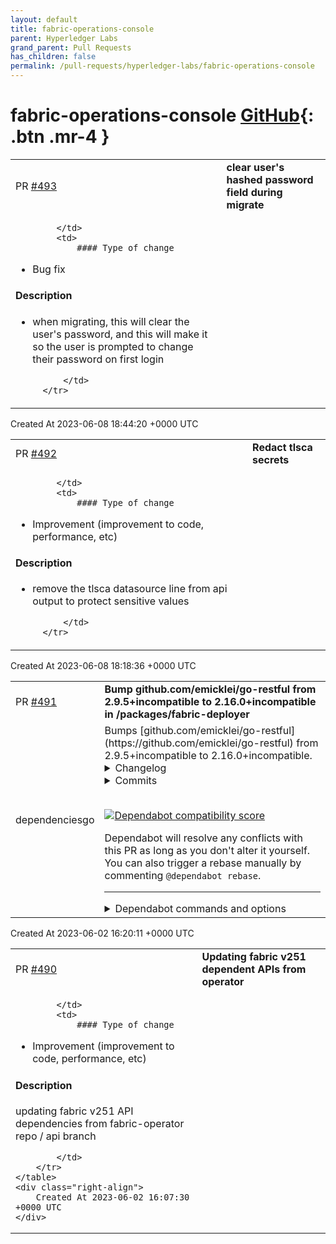 ```yaml
---
layout: default
title: fabric-operations-console
parent: Hyperledger Labs
grand_parent: Pull Requests
has_children: false
permalink: /pull-requests/hyperledger-labs/fabric-operations-console
---
```


# fabric-operations-console <span class="fs-3 right-align">[GitHub](https://github.com/hyperledger-labs/fabric-operations-console){: .btn .mr-4 }</span>


<div>
    <table>
        <tr>
            <td>
                PR <a href="https://github.com/hyperledger-labs/fabric-operations-console/pull/493" class=".btn">#493</a>
            </td>
            <td>
                <b>
                    clear user's hashed password field during migrate
                </b>
            </td>
        </tr>
        <tr>
            <td>
                
            </td>
            <td>
                #### Type of change

<!--- What type of change? Pick one option and delete the others. -->

- Bug fix

#### Description
- when migrating, this will clear the user's password, and this will make it so the user is prompted to change their password on first login


            </td>
        </tr>
    </table>
    <div class="right-align">
        Created At 2023-06-08 18:44:20 +0000 UTC
    </div>
</div>

<div>
    <table>
        <tr>
            <td>
                PR <a href="https://github.com/hyperledger-labs/fabric-operations-console/pull/492" class=".btn">#492</a>
            </td>
            <td>
                <b>
                    Redact tlsca secrets
                </b>
            </td>
        </tr>
        <tr>
            <td>
                
            </td>
            <td>
                #### Type of change

<!--- What type of change? Pick one option and delete the others. -->

- Improvement (improvement to code, performance, etc)

#### Description
- remove the tlsca datasource line from api output to protect sensitive values


            </td>
        </tr>
    </table>
    <div class="right-align">
        Created At 2023-06-08 18:18:36 +0000 UTC
    </div>
</div>

<div>
    <table>
        <tr>
            <td>
                PR <a href="https://github.com/hyperledger-labs/fabric-operations-console/pull/491" class=".btn">#491</a>
            </td>
            <td>
                <b>
                    Bump github.com/emicklei/go-restful from 2.9.5+incompatible to 2.16.0+incompatible in /packages/fabric-deployer
                </b>
            </td>
        </tr>
        <tr>
            <td>
                <span class="chip">dependencies</span><span class="chip">go</span>
            </td>
            <td>
                Bumps [github.com/emicklei/go-restful](https://github.com/emicklei/go-restful) from 2.9.5+incompatible to 2.16.0+incompatible.
<details>
<summary>Changelog</summary>
<p><em>Sourced from <a href="https://github.com/emicklei/go-restful/blob/v3/CHANGES.md">github.com/emicklei/go-restful's changelog</a>.</em></p>
<blockquote>
<h1>Change history of go-restful</h1>
<h2>[v3.10.2] - 2023-03-09</h2>
<ul>
<li>introduced MergePathStrategy to be able to revert behaviour of path concatenation to 3.9.0
see comment in Readme how to customize this behaviour.</li>
</ul>
<h2>[v3.10.1] - 2022-11-19</h2>
<ul>
<li>fix broken 3.10.0 by using path package for joining paths</li>
</ul>
<h2>[v3.10.0] - 2022-10-11 - BROKEN</h2>
<ul>
<li>changed tokenizer to match std route match behavior; do not trimright the path (<a href="https://redirect.github.com/emicklei/go-restful/issues/511">#511</a>)</li>
<li>Add MIME_ZIP (<a href="https://redirect.github.com/emicklei/go-restful/issues/512">#512</a>)</li>
<li>Add MIME_ZIP and HEADER_ContentDisposition (<a href="https://redirect.github.com/emicklei/go-restful/issues/513">#513</a>)</li>
<li>Changed how to get query parameter issue <a href="https://redirect.github.com/emicklei/go-restful/issues/510">#510</a></li>
</ul>
<h2>[v3.9.0] - 2022-07-21</h2>
<ul>
<li>add support for http.Handler implementations to work as FilterFunction, issue <a href="https://redirect.github.com/emicklei/go-restful/issues/504">#504</a> (thanks to <a href="https://github.com/ggicci">https://github.com/ggicci</a>)</li>
</ul>
<h2>[v3.8.0] - 2022-06-06</h2>
<ul>
<li>use exact matching of allowed domain entries, issue <a href="https://redirect.github.com/emicklei/go-restful/issues/489">#489</a> (<a href="https://redirect.github.com/emicklei/go-restful/issues/493">#493</a>)
<ul>
<li>this changes fixes [security] Authorization Bypass Through User-Controlled Key
by changing the behaviour of the AllowedDomains setting in the CORS filter.
To support the previous behaviour, the CORS filter type now has a AllowedDomainFunc
callback mechanism which is called when a simple domain match fails.</li>
</ul>
</li>
<li>add test and fix for POST without body and Content-type, issue <a href="https://redirect.github.com/emicklei/go-restful/issues/492">#492</a> (<a href="https://redirect.github.com/emicklei/go-restful/issues/496">#496</a>)</li>
<li>[Minor] Bad practice to have a mix of Receiver types. (<a href="https://redirect.github.com/emicklei/go-restful/issues/491">#491</a>)</li>
</ul>
<h2>[v3.7.2] - 2021-11-24</h2>
<ul>
<li>restored FilterChain (<a href="https://redirect.github.com/emicklei/go-restful/issues/482">#482</a> by SVilgelm)</li>
</ul>
<h2>[v3.7.1] - 2021-10-04</h2>
<ul>
<li>fix problem with contentEncodingEnabled setting (<a href="https://redirect.github.com/emicklei/go-restful/issues/479">#479</a>)</li>
</ul>
<h2>[v3.7.0] - 2021-09-24</h2>
<ul>
<li>feat(parameter): adds additional openapi mappings (<a href="https://redirect.github.com/emicklei/go-restful/issues/478">#478</a>)</li>
</ul>
<h2>[v3.6.0] - 2021-09-18</h2>
<ul>
<li>add support for vendor extensions (<a href="https://redirect.github.com/emicklei/go-restful/issues/477">#477</a> thx erraggy)</li>
</ul>
<h2>[v3.5.2] - 2021-07-14</h2>
<!-- raw HTML omitted -->
</blockquote>
<p>... (truncated)</p>
</details>
<details>
<summary>Commits</summary>
<ul>
<li><a href="https://github.com/emicklei/go-restful/commit/ac666c045e035603f2704c98c59e979fccbfa94f"><code>ac666c0</code></a> update changes</li>
<li><a href="https://github.com/emicklei/go-restful/commit/926662532deb450272956c7bc573978464aae74e"><code>9266625</code></a> use exact matching of allowed domain entries, issue <a href="https://redirect.github.com/emicklei/go-restful/issues/489">#489</a> (<a href="https://redirect.github.com/emicklei/go-restful/issues/493">#493</a>) (<a href="https://redirect.github.com/emicklei/go-restful/issues/503">#503</a>)</li>
<li><a href="https://github.com/emicklei/go-restful/commit/d9c71e118c95f152ff2e0d884d7504aa726d3618"><code>d9c71e1</code></a> support multipart/form-data (<a href="https://redirect.github.com/emicklei/go-restful/issues/502">#502</a>)</li>
<li><a href="https://github.com/emicklei/go-restful/commit/1e8c63ce7906ee023956e8068ce4c54d634c2d2b"><code>1e8c63c</code></a> add access to Route from Request, issue <a href="https://redirect.github.com/emicklei/go-restful/issues/459">#459</a> (<a href="https://redirect.github.com/emicklei/go-restful/issues/462">#462</a>)</li>
<li><a href="https://github.com/emicklei/go-restful/commit/0d68a53f8da6e2fcdf2ba7ffd90305ee037e5467"><code>0d68a53</code></a> fix typo (<a href="https://redirect.github.com/emicklei/go-restful/issues/465">#465</a>)</li>
<li><a href="https://github.com/emicklei/go-restful/commit/a22b51de949f628f359177cff8d8975261b3292f"><code>a22b51d</code></a> add check for wildcard (<a href="https://redirect.github.com/emicklei/go-restful/issues/463">#463</a>)</li>
<li><a href="https://github.com/emicklei/go-restful/commit/8dd9eb88e2526fab4b4768e46d6b75e72d471fb9"><code>8dd9eb8</code></a> update chg</li>
<li><a href="https://github.com/emicklei/go-restful/commit/e5d317549b87950b816947cbba10142378c328e6"><code>e5d3175</code></a> add options shortcut (<a href="https://redirect.github.com/emicklei/go-restful/issues/455">#455</a>)</li>
<li><a href="https://github.com/emicklei/go-restful/commit/1f7f1def5cb588c5bd7e8b9e23b1df771a749c7f"><code>1f7f1de</code></a> fix link to example</li>
<li><a href="https://github.com/emicklei/go-restful/commit/601692bdb9017788c3b10d573c5b4473eba505bc"><code>601692b</code></a> examples use v3</li>
<li>Additional commits viewable in <a href="https://github.com/emicklei/go-restful/compare/v2.9.5...v2.16.0">compare view</a></li>
</ul>
</details>
<br />


[![Dependabot compatibility score](https://dependabot-badges.githubapp.com/badges/compatibility_score?dependency-name=github.com/emicklei/go-restful&package-manager=go_modules&previous-version=2.9.5+incompatible&new-version=2.16.0+incompatible)](https://docs.github.com/en/github/managing-security-vulnerabilities/about-dependabot-security-updates#about-compatibility-scores)

Dependabot will resolve any conflicts with this PR as long as you don't alter it yourself. You can also trigger a rebase manually by commenting `@dependabot rebase`.

[//]: # (dependabot-automerge-start)
[//]: # (dependabot-automerge-end)

---

<details>
<summary>Dependabot commands and options</summary>
<br />

You can trigger Dependabot actions by commenting on this PR:
- `@dependabot rebase` will rebase this PR
- `@dependabot recreate` will recreate this PR, overwriting any edits that have been made to it
- `@dependabot merge` will merge this PR after your CI passes on it
- `@dependabot squash and merge` will squash and merge this PR after your CI passes on it
- `@dependabot cancel merge` will cancel a previously requested merge and block automerging
- `@dependabot reopen` will reopen this PR if it is closed
- `@dependabot close` will close this PR and stop Dependabot recreating it. You can achieve the same result by closing it manually
- `@dependabot ignore this major version` will close this PR and stop Dependabot creating any more for this major version (unless you reopen the PR or upgrade to it yourself)
- `@dependabot ignore this minor version` will close this PR and stop Dependabot creating any more for this minor version (unless you reopen the PR or upgrade to it yourself)
- `@dependabot ignore this dependency` will close this PR and stop Dependabot creating any more for this dependency (unless you reopen the PR or upgrade to it yourself)
You can disable automated security fix PRs for this repo from the [Security Alerts page](https://github.com/hyperledger-labs/fabric-operations-console/network/alerts).

</details>
            </td>
        </tr>
    </table>
    <div class="right-align">
        Created At 2023-06-02 16:20:11 +0000 UTC
    </div>
</div>

<div>
    <table>
        <tr>
            <td>
                PR <a href="https://github.com/hyperledger-labs/fabric-operations-console/pull/490" class=".btn">#490</a>
            </td>
            <td>
                <b>
                    Updating fabric v251 dependent APIs from operator
                </b>
            </td>
        </tr>
        <tr>
            <td>
                
            </td>
            <td>
                #### Type of change

- Improvement (improvement to code, performance, etc)


#### Description

updating fabric v251 API dependencies from fabric-operator repo / api branch

            </td>
        </tr>
    </table>
    <div class="right-align">
        Created At 2023-06-02 16:07:30 +0000 UTC
    </div>
</div>


